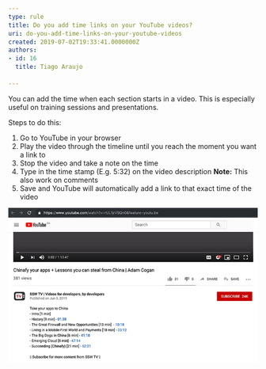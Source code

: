 ```yaml
---
type: rule
title: Do you add time links on your YouTube videos?
uri: do-you-add-time-links-on-your-youtube-videos
created: 2019-07-02T19:33:41.0000000Z
authors:
- id: 16
  title: Tiago Araujo

---
```


You can add the time when each section starts in a video. This is especially useful on training sessions and presentations.
 
​Steps to do this:

1. ​Go to YouTube in your browser
2. Play the video through the timeline until you reach the moment you want a link to
3. Stop the video and take a note on the time
4. Type in the time stamp (E.g. 5:32) on the video description 
**Note:** This also work on comments​
5. Save and YouTube will automatically add a link to that exact time of the video


![ Users can easily go to each section of the video by clicking on these links](youtube-video-time-link.jpg)
